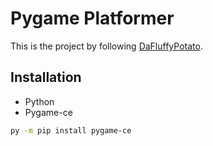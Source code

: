 # Pygame Platformer

This is the project by following [DaFluffyPotato](https://www.youtube.com/watch?v=2gABYM5M0ww).

## Installation

- Python
- Pygame-ce

```Bash
py -m pip install pygame-ce
```
